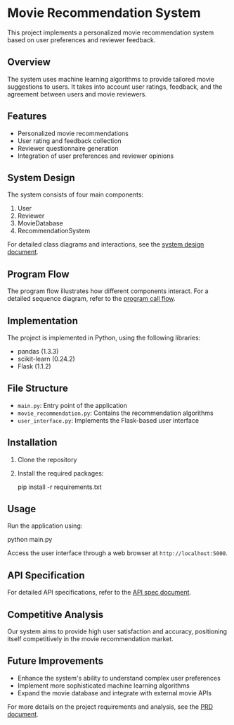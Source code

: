 Movie Recommendation System
===========================

This project implements a personalized movie recommendation system based on user preferences and reviewer feedback.

Overview
--------

The system uses machine learning algorithms to provide tailored movie suggestions to users. It takes into account user ratings, feedback, and the agreement between users and movie reviewers.

Features
--------

-   Personalized movie recommendations
-   User rating and feedback collection
-   Reviewer questionnaire generation
-   Integration of user preferences and reviewer opinions

System Design
-------------

The system consists of four main components:

1.  User
2.  Reviewer
3.  MovieDatabase
4.  RecommendationSystem

For detailed class diagrams and interactions, see the [system design document](resources/system_design/20240716184644.md).

Program Flow
------------

The program flow illustrates how different components interact. For a detailed sequence diagram, refer to the [program call flow](resources/system_design/20240716184644.md).

Implementation
--------------

The project is implemented in Python, using the following libraries:

-   pandas (1.3.3)
-   scikit-learn (0.24.2)
-   Flask (1.1.2)

File Structure
--------------

-   `main.py`: Entry point of the application
-   `movie_recommendation.py`: Contains the recommendation algorithms
-   `user_interface.py`: Implements the Flask-based user interface

Installation
------------

1.  Clone the repository
2.  Install the required packages:

    
    pip install -r requirements.txt

    

Usage
-----

Run the application using:


python main.py



Access the user interface through a web browser at `http://localhost:5000`.

API Specification
-----------------

For detailed API specifications, refer to the [API spec document](resources/api_spec_and_tasks/20240716184644.md).

Competitive Analysis
--------------------

Our system aims to provide high user satisfaction and accuracy, positioning itself competitively in the movie recommendation market.

Future Improvements
-------------------

-   Enhance the system's ability to understand complex user preferences
-   Implement more sophisticated machine learning algorithms
-   Expand the movie database and integrate with external movie APIs

For more details on the project requirements and analysis, see the [PRD document](resources/prd/20240716184644.md).
